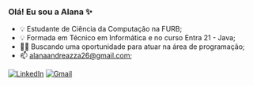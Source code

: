 ### Olá! Eu sou a Alana ✨

- 💡 Estudante de Ciência da Computação na FURB;
- 💡 Formada em Técnico em Informática e no curso Entra 21 - Java;
- 👩‍💻 Buscando uma oportunidade para atuar na área de programação;
- 📫 alanaandreazza26@gmail.com;

[![LinkedIn](https://img.shields.io/badge/LinkedIn-0077B5?style=for-the-badge&logo=linkedin&logoColor=white)](https://www.linkedin.com/in/alanaandreazza/)
[![Gmail](https://img.shields.io/badge/Gmail-D14836?style=for-the-badge&logo=gmail&logoColor=white)](mailto:alanaandreazza26@gmail.com)



